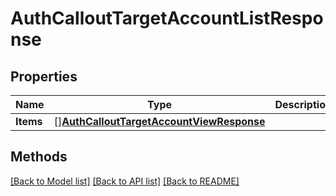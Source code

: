# AuthCalloutTargetAccountListResponse

## Properties

Name | Type | Description | Notes
------------ | ------------- | ------------- | -------------
**Items** | [][**AuthCalloutTargetAccountViewResponse**](AuthCalloutTargetAccountViewResponse.md) |  | 

## Methods


[[Back to Model list]](../README.md#documentation-for-models) [[Back to API list]](../README.md#documentation-for-api-endpoints) [[Back to README]](../README.md)


